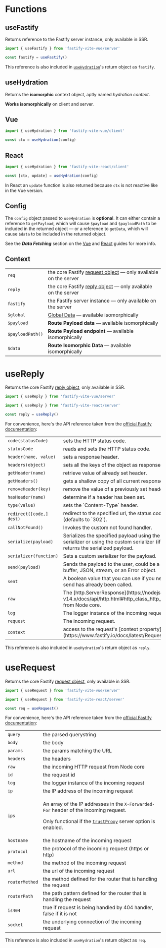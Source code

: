 # Functions

## useFastify

Returns reference to the Fastify server instance, only available in SSR.

```js
import { useFastify } from 'fastify-vite-vue/server'

const fastify = useFastify()
````

This reference is also included in [`useHydration`](/functions/use-hydration)'s return object as `fastify`.

## useHydration

Returns the <b>isomorphic</b> context object, aptly named _hydration context_.

<b>Works isomorphically</b> on client and server.

## Vue

```js
import { useHydration } from 'fastify-vite-vue/client'

const ctx = useHydration(config)
````

## React

```js
import { useHydration } from 'fastify-vite-react/client'

const [ctx, update] = useHydration(config)
````

In React an `update` function is also returned because `ctx` is not reactive like in the Vue version.

## Config

The `config` object passed to `useHydration` is <b>optional</b>. It can either contain a reference to `getPayload`, which will cause `$payload` and `$payloadPath` to be included in the returned object — or a reference to `getData`, which will cause `$data` to be included in the returned object.

See the _<b>Data Fetching</b>_ section on the [Vue](/guide/vue.html#data-fetching) and [React](/guide/react.html#data-fetching) guides for more info.

## Context

<table class="infotable"><tr><td>
<code class="h inline-block">req</code></td>
<td>the core Fastify <a href="https://www.fastify.io/docs/latest/Request/">request object</a> — only available on the server
</td></tr><tr><td>
<code class="h inline-block">reply</code></td>
<td>the core Fastify <a href="https://www.fastify.io/docs/latest/Reply/">reply object</a> — only available on the server
</td></tr><tr><td>
<code class="h inline-block">fastify</code></td>
<td>the Fastify server instance — only available on the server
</td></tr><tr><td>
<code class="h inline-block">$global</code></td>
<td><a href="/guide/global-data">Global Data</a> — available isomorphically
</td></tr><tr><td>
<code class="h inline-block">$payload</code></td>
<td><b>Route Payload data</b> — available isomorphically
</td></tr><tr><td>
<code class="h inline-block">$payloadPath()</code></td>
<td><b>Route Payload endpoint</b> — available isomorphically
</td></tr><tr><td>
<code class="h inline-block">$data</code></td>
<td><b>Route Isomorphic Data</b> — available isomorphically
</td></tr></table>

# useReply

Returns the core Fastify [reply object](https://www.fastify.io/docs/latest/Reply/), only available in SSR. 

```js
import { useReply } from 'fastify-vite-vue/server'
```
```js
import { useReply } from 'fastify-vite-react/server'
```
```js
const reply = useReply()
````

For convenience, here's the API reference taken from the [official Fastify documentation](https://www.fastify.io/docs/latest/Reply/):

<table class="infotable"><tr><td>
<code class="h inline-block">code(statusCode)</code></td>
<td>sets the HTTP status code.
</td></tr><tr><td>
<code class="h inline-block">statusCode</code></td>
<td>reads and sets the HTTP status code.
</td></tr><tr><td>
<code class="h inline-block">header(name, value)</code></td>
<td>sets a response header.
</td></tr><tr><td>
<code class="h inline-block">headers(object)</code></td>
<td>sets all the keys of the object as response headers.
</td></tr><tr><td>
<code class="h inline-block">getHeader(name)</code></td>
<td>retrieve value of already set header.
</td></tr><tr><td>
<code class="h inline-block">getHeaders()</code></td>
<td>gets a shallow copy of all current response headers.
</td></tr><tr><td>
<code class="h inline-block">removeHeader(key)</code></td>
<td>remove the value of a previously set header.
</td></tr><tr><td>
<code class="h inline-block">hasHeader(name)</code></td>
<td>determine if a header has been set.
</td></tr><tr><td>
<code class="h inline-block">type(value)</code></td>
<td>sets the `Content-Type` header.
</td></tr><tr><td>
<code class="h inline-block">redirect([code,] dest)</code></td>
<td>redirect to the specified url, the status code is optional (defaults to `302`).
</td></tr><tr><td>
<code class="h inline-block">callNotFound()</code></td>
<td>Invokes the custom not found handler.
</td></tr><tr><td>
<code class="h inline-block">serialize(payload)</code></td>
<td>Serializes the specified payload using the default JSON serializer or using the custom serializer (if one is set) and returns the serialized payload.
</td></tr><tr><td>
<code class="h inline-block">serializer(function)</code></td>
<td>Sets a custom serializer for the payload.
</td></tr><tr><td>
<code class="h inline-block">send(payload)</code></td>
<td>Sends the payload to the user, could be a plain text, a buffer, JSON, stream, or an Error object.
</td></tr><tr><td>
<code class="h inline-block">sent</code></td>
<td>A boolean value that you can use if you need to know if send has already been called.
</td></tr><tr><td>
<code class="h inline-block">raw</code></td>
<td>The [http.ServerResponse](https://nodejs.org/dist/latest-v14.x/docs/api/http.html#http_class_http_serverresponse) from Node core.
</td></tr><tr><td>
<code class="h inline-block">log</code></td>
<td>The logger instance of the incoming request.
</td></tr><tr><td>
<code class="h inline-block">request</code></td>
<td>The incoming request.
</td></tr><tr><td>
<code class="h inline-block">context</code></td>
<td>access to the request's [context property](https://www.fastify.io/docs/latest/Request#Request).
</td></tr></table>

This reference is also included in `useHydration`'s return object as `reply`.

# useRequest

Returns the core Fastify [request object](https://www.fastify.io/docs/latest/Request/), only available in SSR. 

```js
import { useRequest } from 'fastify-vite-vue/server'
```
```js
import { useRequest } from 'fastify-vite-react/server'
```
```js
const req = useRequest()
````

For convenience, here's the API reference taken from the [official Fastify documentation](https://www.fastify.io/docs/latest/Request/):

<table class="infotable"><tr><td>
<code class="h inline-block">query</code></td>
<td>the parsed querystring
</td></tr><tr><td>
<code class="h inline-block">body</code></td>
<td>the body
</td></tr><tr><td>
<code class="h inline-block">params</code></td>
<td>the params matching the URL
</td></tr><tr><td>
<code class="h inline-block">headers</code></td>
<td>the headers
</td></tr><tr><td>
<code class="h inline-block">raw</code></td>
<td>the incoming HTTP request from Node core
</td></tr><tr><td>
<code class="h inline-block">id</code></td>
<td>the request id
</td></tr><tr><td>
<code class="h inline-block">log</code></td>
<td>the logger instance of the incoming request
</td></tr><tr><td>
<code class="h inline-block">ip</code></td>
<td>the IP address of the incoming request
</td></tr><tr><td>
<code class="h inline-block">ips</code></td>
<td><p>An array of the IP addresses in the <code>X-Forwarded-For</code> header of the incoming request.</p>
<p>Only functional if the <a href="https://www.fastify.io/docs/latest/Server#factory-trust-proxy"><code>trustProxy</code></a> server option is enabled.</p>
</td></tr><tr><td>
<code class="h inline-block">hostname</code></td>
<td>the hostname of the incoming request
</td></tr><tr><td>
<code class="h inline-block">protocol</code></td>
<td>the protocol of the incoming request (https or http)
</td></tr><tr><td>
<code class="h inline-block">method</code></td>
<td>the method of the incoming request
</td></tr><tr><td>
<code class="h inline-block">url</code></td>
<td>the url of the incoming request
</td></tr><tr><td>
<code class="h inline-block">routerMethod</code></td>
<td>the method defined for the router that is handling the request
</td></tr><tr><td>
<code class="h inline-block">routerPath</code></td>
<td>the path pattern defined for the router that is handling the request
</td></tr><tr><td>
<code class="h inline-block">is404</code></td>
<td>true if request is being handled by 404 handler, false if it is not
</td></tr><tr><td>
<code class="h inline-block">socket</code></td>
<td>the underlying connection of the incoming request
</td></tr></table>

This reference is also included in `useHydration`'s return object as `req`.
